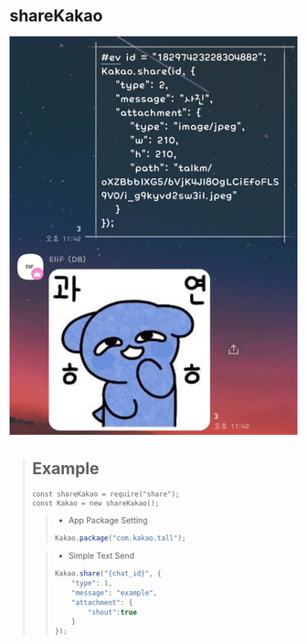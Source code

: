 # shareKakao

![Alt text](0BBF7F9C-07AF-4092-87B7-AA727E2347FB.jpeg)


> # Example
> ```
> const shareKakao = require("share");
> const Kakao = new shareKakao();
> ```
> > * App Package Setting
> > ``` javascript
> > Kakao.package("com.kakao.tall");
> > ```
>
> > * Simple Text Send
> > ``` javascript
> > Kakao.share("{chat_id}", {
> >     "type": 1,
> >     "message": "example",
> >     "attachment": {
> >         "shout":true
> >     }
> > });
> > ```
